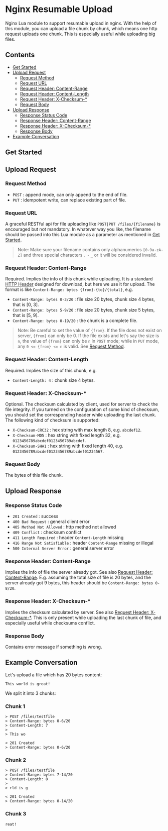 # Nginx Resumable Upload
Nginx Lua module to support resumable upload in nginx. With the help of this module, you can upload a file chunk by chunk, which means one http request uploads one chunk. This is especially useful while uploading big files.



## Contents
- [Get Started](#get-started)
- [Upload Request](#upload-request)
    - [Request Method](#request-method)
    - [Request URL](#request-url)
    - [Request Header: Content-Range](#request-header-content-range)
    - [Request Header: Content-Length](#request-header-content-length)
    - [Request Header: X-Checksum-*](#request-header-x-checksum-)
    - [Request Body](#request-body)
- [Upload Response](#upload-response)
    - [Response Status Code](#response-status-code)
    - [Response Header: Content-Range](#response-header-content-range)
    - [Response Header: X-Checksum-*](#response-header-x-checksum-)
    - [Response Body](#response-body)
- [Example Conversation](#example-conversation)



## Get Started



## Upload Request

### Request Method
- `POST` : append mode, can only append to the end of file.
- `PUT`  : idempotent write, can replace existing part of file.

### Request URL
A graceful RESTful api for file uploading like `POST|PUT /files/{filename}` is encouraged but not mandatory. In whatever way you like, the filename should be passed into this Lua module as a parameter as mentioned in [Get Started](#get-started).
> Note: Make sure your filename contains only alphanumerics `[0-9a-zA-Z]` and three special characters `.` `-` `_` or it will be considered invalid.

### Request Header: Content-Range
Required. Implies the info of this chunk while uploading. It is a standard [HTTP Header](https://developer.mozilla.org/en-US/docs/Web/HTTP/Headers/Content-Range) designed for download, but here we use it for upload. The format is like `Content-Range: bytes {from}-{to}/{total}`, e.g.
- `Content-Range: bytes 0-3/20` : file size 20 bytes, chunk size 4 bytes, that is [0, 3].
- `Content-Range: bytes 5-9/20` : file size 20 bytes, chunk size 5 bytes, that is [5, 9].
- `Content-Range: bytes 0-19/20` : the chunk is a complete file.
> Note: Be careful to set the value of `{from}`. If the file does not exist on server, `{from}` can only be 0. If the file exists and let's say the size is `n`, the value of `{from}` can only be `n` in `POST` mode; while in `PUT` mode, any `0 <= {from} <= n` is valid. See [Request Method](#request-method).

### Request Header: Content-Length
Required. Implies the size of this chunk, e.g.
- `Content-Length: 4` : chunk size 4 bytes.

### Request Header: X-Checksum-*
Optional. The checksum calculated by client, used for server to check the file integrity. If you turned on the configuration of some kind of checksum, you should set the corresponding header while uploading the last chunk. The following kind of checksum is supported:
- `X-Checksum-CRC32` : hex string with max length 8, e.g. `abcdef12`.
- `X-Checksum-MD5` : hex string with fixed length 32, e.g. `0123456789abcdef0123456789abcdef`.
- `X-Checksum-SHA1` : hex string with fixed length 40, e.g. `0123456789abcdef0123456789abcdef01234567`.

### Request Body
The bytes of this file chunk.



## Upload Response

### Response Status Code
- `201 Created` : success
- `400 Bad Request` : general client error
- `405 Method Not Allowed` : http method not allowed
- `409 Conflict` : checksum conflict
- `411 Length Required` : header `Content-Length` missing
- `416 Range Not Satisfiable` : header `Content-Range` missing or illegal
- `500 Internal Server Error` : general server error

### Response Header: Content-Range
Implies the info of file the server already got. See also [Request Header: Content-Range](#request-header-content-range). E.g. assuming the total size of file is 20 bytes, and the server already got 9 bytes, this header should be `Content-Range: bytes 0-8/20`.

### Response Header: X-Checksum-*
Implies the checksum calculated by server. See also [Request Header: X-Checksum-*](#request-header-x-checksum-). This is only present while uploading the last chunk of file, and especially useful while checksums conflict.

### Response Body
Contains error message if something is wrong.



## Example Conversation
Let's upload a file which has 20 bytes content:
```
This world is great!
```
We split it into 3 chunks:

### Chunk 1
```
> POST /files/testfile
> Content-Range: bytes 0-6/20
> Content-Length: 7
>
> This wo

< 201 Created
> Content-Range: bytes 0-6/20
```
### Chunk 2
```
> POST /files/testfile
> Content-Range: bytes 7-14/20
> Content-Length: 8
>
> rld is g

< 201 Created
> Content-Range: bytes 0-14/20
```
### Chunk 3
```
reat!
```
